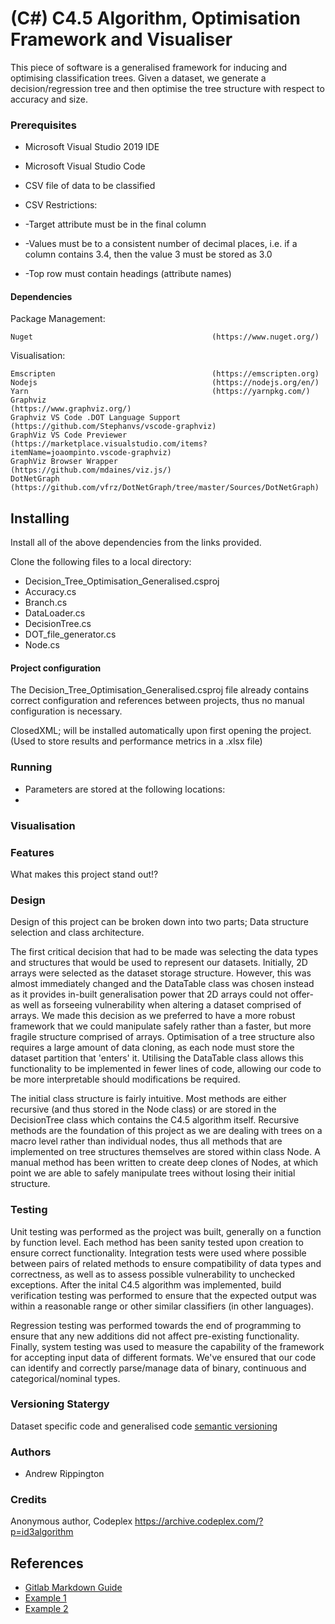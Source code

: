# (C#) C4.5 Algorithm, Optimisation Framework and Visualiser
This piece of software is a generalised framework for inducing and optimising classification trees.
Given a dataset, we generate a decision/regression tree and then optimise the tree structure with respect to accuracy and size. 

### Prerequisites

* Microsoft Visual Studio 2019 IDE
* Microsoft Visual Studio Code


* CSV file of data to be classified
* CSV Restrictions:
* -Target attribute must be in the final column
* -Values must be to a consistent number of decimal places, i.e. if a column contains 3.4, then the value 3 must be stored as 3.0
* -Top row must contain headings (attribute names)

#### Dependencies

Package Management:
``` 
Nuget                                        (https://www.nuget.org/)
```

Visualisation:
```
Emscripten                                   (https://emscripten.org)
Nodejs                                       (https://nodejs.org/en/)
Yarn                                         (https://yarnpkg.com/)
Graphviz                                     (https://www.graphviz.org/)
Graphviz VS Code .DOT Language Support       (https://github.com/Stephanvs/vscode-graphviz)
GraphViz VS Code Previewer                   (https://marketplace.visualstudio.com/items?itemName=joaompinto.vscode-graphviz)
GraphViz Browser Wrapper                     (https://github.com/mdaines/viz.js/)
DotNetGraph                                  (https://github.com/vfrz/DotNetGraph/tree/master/Sources/DotNetGraph)  
```

## Installing

Install all of the above dependencies from the links provided.

Clone the following files to a local directory:

* Decision_Tree_Optimisation_Generalised.csproj
* Accuracy.cs
* Branch.cs
* DataLoader.cs
* DecisionTree.cs
* DOT_file_generator.cs
* Node.cs


#### Project configuration

The Decision_Tree_Optimisation_Generalised.csproj file already contains correct configuration and references between projects, thus no manual configuration is necessary. 

ClosedXML; will be installed automatically upon first opening the project. (Used to store results and performance metrics in a .xlsx file)

### Running 

* Parameters are stored at the following locations:
* 


### Visualisation

### Features
What makes this project stand out!?

### Design
Design of this project can be broken down into two parts; Data structure selection and class architecture. 

The first critical decision that had to be made was selecting the data types and structures that would be used to represent our datasets. Initially, 2D arrays 
were selected as the dataset storage structure. However, this was almost immediately changed and the DataTable class was chosen instead as it provides in-built generalisation
power that 2D arrays could not offer- as well as forseeing vulnerability when altering a dataset comprised of arrays. We made this decision as we preferred to have a more
robust framework that we could manipulate safely rather than a faster, but more fragile structure comprised of arrays. Optimisation of a tree structure also requires a large 
amount of data cloning, as each node must store the dataset partition that 'enters' it. Utilising the DataTable class allows this functionality to be implemented in fewer lines 
of code, allowing our code to be more interpretable should modifications be required. 

The initial class structure is fairly intuitive. Most methods are either recursive (and thus stored in the Node class) or are stored in the DecisionTree class which contains
the C4.5 algorithm itself. Recursive methods are the foundation of this project as we are dealing with trees on a macro level rather than individual nodes, thus all methods that 
are implemented on tree structures themselves are stored within class Node. A manual method has been written to create deep clones of Nodes, at which point we are able to safely
manipulate trees without losing their initial structure. 


### Testing
Unit testing was performed as the project was built, generally on a function by function level. Each method has been sanity tested upon creation to ensure correct functionality. 
Integration tests were used where possible between pairs of related methods to ensure compatibility of data types and correctness, as well as to assess possible vulnerability
to unchecked exceptions. After the inital C4.5 algorithm was implemented, build verification testing was performed to ensure that the expected output was within a reasonable range or other similar
classifiers (in other languages).

Regression testing was performed towards the end of programming to ensure that any new additions did not affect pre-existing functionality. Finally, system testing was used to 
measure the capability of the framework for accepting input data of different formats. We've ensured that our code can identify and correctly parse/manage data of binary, continuous
and categorical/nominal types. 

### Versioning Statergy
Dataset specific code and generalised code
[semantic versioning](https://semver.org/)

### Authors
* Andrew Rippington

### Credits

Anonymous author, Codeplex https://archive.codeplex.com/?p=id3algorithm

## References
* [Gitlab Markdown Guide](https://docs.gitlab.com/ee/user/markdown.html)
* [Example 1](https://github.com/erasmus-without-paper/ewp-specs-sec-intro/tree/v2.0.2)
* [Example 2](https://github.com/erasmus-without-paper/ewp-specs-architecture/tree/v1.10.0)
